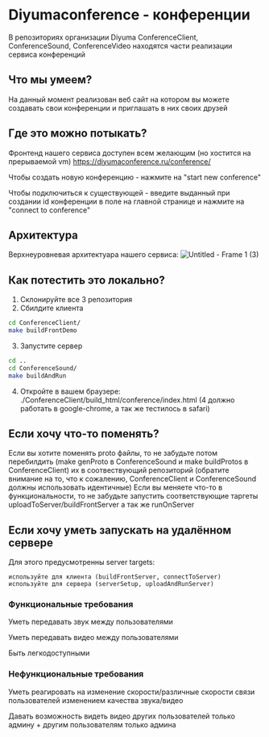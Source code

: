 # Diyumaconference - конференции

В репозиториях организации Diyuma ConferenceClient, ConferenceSound, ConferenceVideo находятся части реализации сервиса конференций

## Что мы умеем?

На данный момент реализован веб сайт на котором вы можете создавать свои конференции и приглашать в них своих друзей

## Где это можно потыкать?

Фронтенд нашего сервиса доступен всем желающим (но хостится на прерываемой vm)
https://diyumaconference.ru/conference/


Чтобы создать новую конференцию - нажмите на "start new conference"

Чтобы подключиться к существующей - введите выданный при создании id конференции в поле на главной странице и нажмите на "connect to conference"

## Архитектура

Верхнеуровневая архитектуара нашего сервиса:
![Untitled - Frame 1 (3)](https://github.com/Diyuma/ConferenceClient/assets/36619154/e67f8395-8a92-4b23-b357-95c31476435b)

## Как потестить это локально?

1. Склонируйте все 3 репозитория
2. Сбилдите клиента 
```bash
cd ConferenceClient/
make buildFrontDemo
```
3. Запустите сервер
```bash
cd ..
cd ConferenceSound/
make buildAndRun
```
4. Откройте в вашем браузере: ./ConferenceClient/build_html/conference/index.html
(4 должно работать в google-chrome, а так же тестилось в safari)


## Если хочу что-то поменять?

Если вы хотите поменять proto файлы, то не забудьте потом перебилдить (make genProto в ConferenceSound и make buildProtos в ConferenceClient) их в соотвествующий репозиторий (обратите внимание на то, что к сожалению, ConferenceClient и ConferenceSound должны использовать идентичные)
Если вы меняете что-то в функциональности, то не забудьте запустить соответствующие таргеты uploadToServer/buildFrontServer а так же runOnServer

## Если хочу уметь запускать на удалённом сервере
Для этого предусмотренны server targets:

    используйте для клиента (buildFrontServer, connectToServer)
    используйте для сервера (serverSetup, uploadAndRunServer)

### Функциональные требования

Уметь передавать звук между пользователями

Уметь передавать видео между пользователями

Быть легкодоступными


### Нефункциональные требования

Уметь реагировать на изменение скорости/различные скорости связи пользователей изменением качества звука/видео

Давать возможность видеть видео других пользователей только админу + другим пользователям только админа
